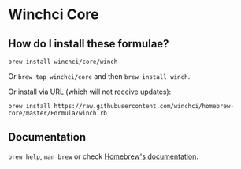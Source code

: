 # Winchci Core

## How do I install these formulae?
`brew install winchci/core/winch`

Or `brew tap winchci/core` and then `brew install winch`.

Or install via URL (which will not receive updates):

```
brew install https://raw.githubusercontent.com/winchci/homebrew-core/master/Formula/winch.rb
```

## Documentation
`brew help`, `man brew` or check [Homebrew's documentation](https://docs.brew.sh).
